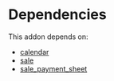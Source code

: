 # Dependencies

This addon depends on:

- [calendar](https://github.com/bringout/oca-ocb-technical/tree/2e61a83bb4faf7428b19e1b5d6f139fe726c5b11/odoo-bringout-oca-ocb-calendar)
- [sale](https://github.com/bringout/oca-ocb-sale/tree/c17ba68cff0610f4dfb2f6dd7d61af76671084cf/odoo-bringout-oca-ocb-sale)
- [sale_payment_sheet](https://github.com/bringout/oca-workflow-process)
